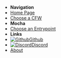 - **Navigation**
- [Home Page](user-guide/introduction)
- [Choose a CFW](user-guide/cfw-choice)
- **Mocha**
- [Choose an Entrypoint](user-guide/mocha/entrypoint-choice)
- **Links**
- [![Github](https://icongram.jgog.in/simple/github.svg?color=808080&size=16)Github](https://github.com/nh-server/WiiUGuide)
- [![Discord](https://icongram.jgog.in/simple/discord.svg?colored&size=16)Discord](https://discord.gg/C29hYvh)
- [About](extras/about)
